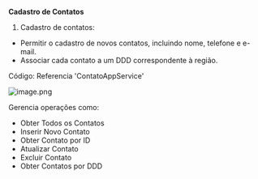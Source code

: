 **Cadastro de Contatos**

1. Cadastro de contatos:
- Permitir o cadastro de novos contatos, incluindo nome, telefone e e-mail.
- Associar cada contato a um DDD correspondente à região.

Código: Referencia 'ContatoAppService'

![image.png](/.attachments/image-84449b14-7e17-456d-9f32-e07f4908a2bd.png)

Gerencia operações como:
- Obter Todos os Contatos
- Inserir Novo Contato
- Obter Contato por ID
- Atualizar Contato
- Excluir Contato
- Obter Contatos por DDD